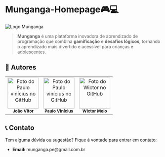 <h1>Munganga-Homepage🎮💻</h1>

<!-- ![GitHub repo size](https://img.shields.io/github/repo-size/ViniciusInCode/homepage?style=for-the-badge)
![GitHub language count](https://img.shields.io/github/languages/count/ViniciusInCode/homepage?style=for-the-badge)
![GitHub forks](https://img.shields.io/github/forks/ViniciusInCode/homepage?style=for-the-badge)
![Bitbucket open issues](https://img.shields.io/bitbucket/issues/ViniciusInCode/homepage?style=for-the-badge)
![Bitbucket open pull requests](https://img.shields.io/bitbucket/pr-raw/ViniciusInCode/homepage?style=for-the-badge) -->

<img src="https://github.com/user-attachments/assets/4c083672-bb13-478a-95b6-feeefa535bc4" alt="Logo Munganga">

> <strong>Munganga</strong> é uma plataforma inovadora de aprendizado de programação que combina <strong>gamificação</strong> e <strong>desafios lógicos</strong>, tornando o aprendizado mais divertido e acessível para crianças e adolescentes.
  
  <h2>👥 Autores</h2>
<table>
  <tr>
    <td align="center">
      <a href="https://github.com/Jvdev21" title="Perfil do Github" style="text-decoration: none;">
        <img src="https://avatars3.githubusercontent.com/Jvdev21" width="100px;" alt="Foto do Paulo vinícius no GitHub"/><br>
        <sub>
          <b>João Vitor</b>
        </sub>
      </a>
    </td>
    <td align="center">
      <a href="https://github.com/ViniciusInCode" title="Perfil do Github" style="text-decoration: none;">
        <img src="https://avatars3.githubusercontent.com/ViniciusInCode" width="100px;" alt="Foto do Paulo vinícius no GitHub"/><br>
        <sub>
          <b>Paulo Vinícius</b>
        </sub>
      </a>
    </td>
    <td align="center">
      <a href="https://github.com/Wictor0" title="Perfil do Github" style="text-decoration: none;">
        <img src="https://avatars3.githubusercontent.com/Wictor0" width="100px;" alt="Foto do Wictor no GitHub"/><br>
        <sub>
          <b>Wictor Melo</b>
        </sub>
      </a>
    </td>
  </table>

  <h2>📞 Contato</h2>

<p>Tem alguma dúvida ou sugestão? Fique à vontade para entrar em contato:</p>
    <ul>
        <!-- <li><strong>Instagram:</strong> @mungangape</li> -->
        <li><strong>Email: </strong><a href="mailto:munganga.pe@gmail.com.br" style="text-decoration: none;">munganga.pe@gmail.com.br</a></li>
        <!-- <li><strong>Website:</strong> <a href="http://www.munganga.com.br">www.munganga.com.br</a></li> -->
    </ul>
</body>

